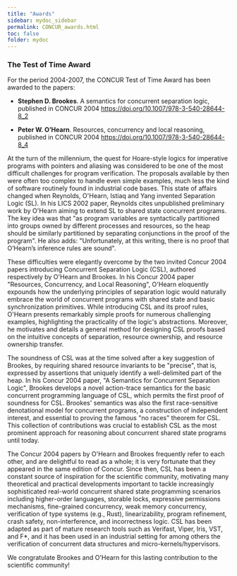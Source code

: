 ```yaml
---
title: "Awards"
sidebar: mydoc_sidebar
permalink: CONCUR_awards.html
toc: false 
folder: mydoc
---
```


### The Test of Time Award

For the period 2004-2007, the CONCUR Test of Time Award has been awarded to the papers:

- **Stephen D. Brookes**. A semantics for concurrent separation logic, published in CONCUR 2004
https://doi.org/10.1007/978-3-540-28644-8_2

- **Peter W. O’Hearn**. Resources, concurrency and local reasoning, published in CONCUR 2004
https://doi.org/10.1007/978-3-540-28644-8_4

At the turn of the millennium, the quest for Hoare-style logics for imperative programs with pointers and aliasing
was considered to be one of the most difficult challenges for program verification. The proposals available by then
were often too complex to handle even simple examples, much less the kind of software routinely found in
industrial code bases. This state of affairs changed when Reynolds, O'Hearn, Istiaq and Yang invented Separation
Logic (SL).
In his LICS 2002 paper, Reynolds cites unpublished preliminary work by O'Hearn aiming to extend SL to shared
state concurrent programs. The key idea was that "as program variables are syntactically partitioned into groups
owned by different processes and resources, so the heap should be similarly partitioned by separating
conjunctions in the proof of the program". He also adds: "Unfortunately, at this writing, there is no proof that
O’Hearn’s inference rules are sound".

These difficulties were elegantly overcome by the two invited Concur 2004 papers introducing Concurrent
Separation Logic (CSL), authored respectively by O'Hearn and Brookes. In his Concur 2004 paper "Resources,
Concurrency, and Local Reasoning", O'Hearn eloquently expounds how the underlying principles of separation
logic would naturally embrace the world of concurrent programs with shared state and basic synchronization
primitives. While introducing CSL and its proof rules, O'Hearn presents remarkably simple proofs for numerous
challenging examples, highlighting the practicality of the logic's abstractions. Moreover, he motivates and details a
general method for designing CSL proofs based on the intuitive concepts of separation, resource ownership, and
resource ownership transfer.

The soundness of CSL was at the time solved after a key suggestion of Brookes, by requiring shared resource
invariants to be "precise", that is, expressed by assertions that uniquely identify a well-delimited part of the heap.
In his Concur 2004 paper, "A Semantics for Concurrent Separation Logic", Brookes develops a novel action-trace
semantics for the basic concurrent programming language of CSL, which permits the first proof of soundness for
CSL. Brookes' semantics was also the first race-sensitive denotational model for concurrent programs, a
construction of independent interest, and essential to proving the famous "no races" theorem for CSL. This
collection of contributions was crucial to establish CSL as the most prominent approach for reasoning about
concurrent shared state programs until today.

The Concur 2004 papers by O'Hearn and Brookes frequently refer to each other, and are delightful to read as a
whole; it is very fortunate that they appeared in the same edition of Concur. Since then, CSL has been a constant
source of inspiration for the scientific community, motivating many theoretical and practical developments
important to tackle increasingly sophisticated real-world concurrent shared state programming scenarios including
higher-order languages, storable locks, expressive permissions mechanisms, fine-grained concurrency, weak
memory concurrency, verification of type systems (e.g., Rust), linearizability, program refinement, crash safety,
non-interference, and incorrectness logic. CSL has been adapted as part of mature research tools such as Verifast,
Viper, Iris, VST, and F*, and it has been used in an industrial setting for among others the verification of concurrent
data structures and micro-kernels/hypervisors.

We congratulate Brookes and O'Hearn for this lasting contribution to the scientific community!

